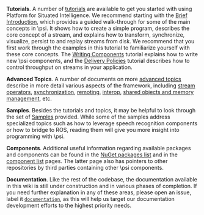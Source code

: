 __Tutorials__. A number of [tutorials](Tutorial.Index) are available to get you started with using Platform for Situated Intelligence. We recommend starting with the [Brief Introduction](Tutorial.BriefIntroduction), which provides a guided walk-through for some of the main concepts in \\psi. It shows how to create a simple program, describes the core concept of a stream, and explains how to transform, synchronize, visualize, persist to and replay streams from disk. We recommend that you first work through the examples in this tutorial to familiarize yourself with these core concepts. The [Writing Components](Tutorial.WritingComponents) tutorial explains how to write new \\psi components, and the [Delivery Policies](Tutorial.DeliveryPolicies) tutorial describes how to control throughput on streams in your application.

__Advanced Topics__. A number of documents on more [advanced topics](InDepth.Index) describe in more detail various aspects of the framework, including [stream operators](InDepth.StreamOperators), [synchronization](InDepth.Synchronization), [remoting](InDepth.Remoting), [interop](InDepth.Interop), [shared objects and memory management](InDepth.Shared), etc.

__Samples__. Besides the tutorials and topics, it may be helpful to look through the set of [Samples](Samples) provided. While some of the samples address specialized topics such as how to leverage speech recognition components or how to bridge to ROS, reading them will give you more insight into programming with \\psi.

__Components__. Additional useful information regarding available packages and components can be found in the [NuGet packages list](List.NuGet) and in the [component list](List.Components) pages.
The latter page also has pointers to other repositories by third parties containing other \psi components.

__Documentation__. Like the rest of the codebase, the documentation available in this wiki is still under construction and in various phases of completion. If you need further explanation in any of these areas, please open an issue, label it [`documentation`](https://github.com/Microsoft/psi/labels/documentation), as this will help us target our documentation development efforts to the highest priority needs.
